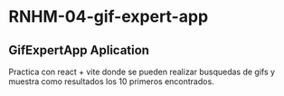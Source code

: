 # RNHM-04-gif-expert-app
## GifExpertApp Aplication

Practica con react + vite donde se pueden realizar busquedas de gifs y muestra como resultados los 10 primeros encontrados.